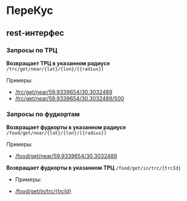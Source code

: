 # ПереКус
## rest-интерфес
### Запросы по ТРЦ
**Возвращает ТРЦ в указанном радиусе**
`/trc/get/near/{lat}/{lon}/[{radius}]`

Примеры:
* [/trc/get/near/59.9339654/30.3032489](http://93.171.217.252/snack-server/trc/get/near/59.9339654/30.3032489)
* [/trc/get/near/59.9339654/30.3032489/500](http://93.171.217.252/snack-server/trc/get/near/59.9339654/30.3032489/500)


### Запросы по фудкортам
**Возвращает фудкорты в указанном радиусе**
`/food/get/near/{lat}/{lon}/[{radius}]`

Примеры:
* [/food/get/near/59.9339654/30.3032489](http://93.171.217.252/snack-server/food/get/near/59.9339654/30.3032489)

**Возвращает фудкорты в указанном ТРЦ**
`/food/get/in/trc/{trcId}`

+ Примеры:
* [/food/get/in/trc/{trcId}](93.171.217.252/snack-server/food/get/in/trc/db2cc8537b50020e8997659c7ccffcfa)
